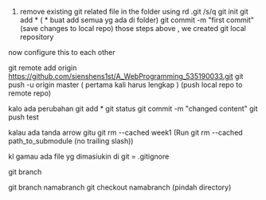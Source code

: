 1. remove existing git related file in the folder using rd .git /s/q
git init
git add * ( * buat add semua yg ada di folder)
git commit -m "first commit" (save changes to local repo)
those steps above , we created git local repository

now configure this to each other 

git remote add origin https://github.com/sienshens1st/A_WebProgramming_535190033.git
git push -u origin master ( pertama kali harus lengkap ) (push local repo to remote repo)


kalo ada perubahan 
git add *
git status
git commit -m "changed content"
git push
test



 kalau ada tanda arrow gitu 
 git rm --cached week1
 (Run git rm --cached path_to_submodule (no trailing slash))

 kl gamau ada file yg dimasiukin di git = .gitignore

 git branch

 git branch namabranch
 git checkout namabranch (pindah directory)
